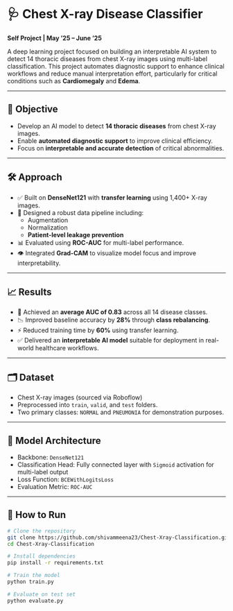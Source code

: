 # 🩺 Chest X-ray Disease Classifier

**Self Project | May ’25 – June ’25**

A deep learning project focused on building an interpretable AI system to detect 14 thoracic diseases from chest X-ray images using multi-label classification. This project automates diagnostic support to enhance clinical workflows and reduce manual interpretation effort, particularly for critical conditions such as **Cardiomegaly** and **Edema**.

---

## 🧠 Objective

- Develop an AI model to detect **14 thoracic diseases** from chest X-ray images.
- Enable **automated diagnostic support** to improve clinical efficiency.
- Focus on **interpretable and accurate detection** of critical abnormalities.

---

## 🛠️ Approach

- ✅ Built on **DenseNet121** with **transfer learning** using 1,400+ X-ray images.  
- 🔁 Designed a robust data pipeline including:
  - Augmentation  
  - Normalization  
  - **Patient-level leakage prevention**
- 📊 Evaluated using **ROC-AUC** for multi-label performance.
- 👁️ Integrated **Grad-CAM** to visualize model focus and improve interpretability.

---

## 📈 Results

- 🎯 Achieved an **average AUC of 0.83** across all 14 disease classes.
- 📉 Improved baseline accuracy by **28%** through **class rebalancing**.
- ⚡ Reduced training time by **60%** using transfer learning.
- ✅ Delivered an **interpretable AI model** suitable for deployment in real-world healthcare workflows.

---

## 🗂️ Dataset

- Chest X-ray images (sourced via Roboflow)  
- Preprocessed into `train`, `valid`, and `test` folders.  
- Two primary classes: `NORMAL` and `PNEUMONIA` for demonstration purposes.

---

## 🚀 Model Architecture

- Backbone: `DenseNet121`
- Classification Head: Fully connected layer with `Sigmoid` activation for multi-label output
- Loss Function: `BCEWithLogitsLoss`
- Evaluation Metric: `ROC-AUC`

---

## 🧪 How to Run

```bash
# Clone the repository
git clone https://github.com/shivammeena23/Chest-Xray-Classification.git
cd Chest-Xray-Classification

# Install dependencies
pip install -r requirements.txt

# Train the model
python train.py

# Evaluate on test set
python evaluate.py
